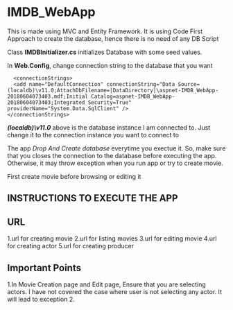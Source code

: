# IMDB_WebApp
This is made using MVC and Entity Framework.
It is using Code First Approach to create the database, hence there is no need of any DB Script

Class __IMDBInitializer.cs__ initializes Database with some seed values. 

In __Web.Config__, change connection string to the database that you want
  ```
    <connectionStrings>
    <add name="DefaultConnection" connectionString="Data Source=(localdb)\v11.0;AttachDbFilename=|DataDirectory|\aspnet-IMDB_WebApp-20180604073403.mdf;Initial Catalog=aspnet-IMDB_WebApp-20180604073403;Integrated Security=True" providerName="System.Data.SqlClient" />
  </connectionStrings>
  ```
  
  ***(localdb)\v11.0*** above  is the database instance I am connected to. Just change it to the connection instance you want to connect to

The app _Drop And Create database_ everytime you exectue it. So, make sure that you closes the connection to the database before executing the app. Otherwise, it may throw exception when you run app or try to create movie.

First create movie before browsing or editing it



## INSTRUCTIONS TO EXECUTE THE APP




## URL
1.url for creating movie
2.url for listing movies
3.url for editing movie
4.url for creating actor
5.url for creating producer

## Important Points
1.In Movie Creation page and Edit page, Ensure that you are selecting actors. I have not covered the case where user is not selecting any actor. It will lead to exception
2.